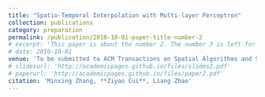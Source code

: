 ```yaml
---
title: "Spatio-Temporal Interpolation with Multi-layer Perceptron"
collection: publications
category: preparation
permalink: /publication/2010-10-01-paper-title-number-2
# excerpt: 'This paper is about the number 2. The number 3 is left for future work.'
# date: 2010-10-01
venue: 'To be submitted to ACM Transactions on Spatial Algorithms and Systems'
# slidesurl: 'http://academicpages.github.io/files/slides2.pdf'
# paperurl: 'http://academicpages.github.io/files/paper2.pdf'
citation: 'Minxing Zhang, **Ziyao Cui**, Liang Zhao'
---
```

